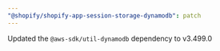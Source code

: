 ```yaml
---
"@shopify/shopify-app-session-storage-dynamodb": patch
---
```


Updated the `@aws-sdk/util-dynamodb` dependency to v3.499.0
